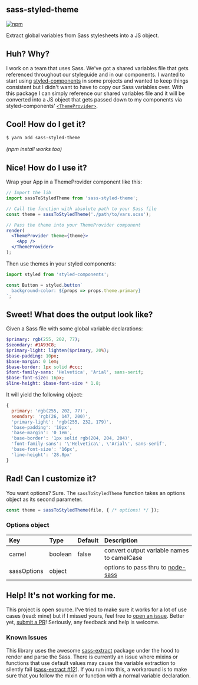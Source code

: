 sass-styled-theme
---

[![npm](https://img.shields.io/npm/v/sass-styled-theme.svg?style=flat-square)](http://www.npmjs.com/package/sass-styled-theme)

Extract global variables from Sass stylesheets into a JS object.

## Huh? Why?

I work on a team that uses Sass. We've got a shared variables file that gets referenced throughout our styleguide and in our components. I wanted to start using [styled-components][] in some projects and wanted to keep things consistent but I didn't want to have to copy our Sass variables over. With this package I can simply reference our shared variables file and it will be converted into a JS object that gets passed down to my components via styled-components' [`<ThemeProvider>`][theming].

## Cool! How do I get it?

```sh
$ yarn add sass-styled-theme
```

*(npm install works too)*

## Nice! How do I use it?

Wrap your App in a ThemeProvider component like this:

```jsx
// Import the lib
import sassToStyledTheme from 'sass-styled-theme';

// Call the function with absolute path to your Sass file
const theme = sassToStyledTheme('./path/to/vars.scss');

// Pass the theme into your ThemeProvider component
render(
  <ThemeProvider theme={theme}>
    <App />
  </ThemeProvider>
);
```

Then use themes in your styled components:

```js
import styled from 'styled-components';

const Button = styled.button`
  background-color: ${props => props.theme.primary}
`;

```

## Sweet! What does the output look like?

Given a Sass file with some global variable declarations:

```sass
$primary: rgb(255, 202, 77);
$seondary: #1A93C8;
$primary-light: lighten($primary, 20%);
$base-padding: 10px;
$base-margin: 0 1em;
$base-border: 1px solid #ccc;
$font-family-sans: 'Helvetica', 'Arial', sans-serif;
$base-font-size: 16px;
$line-height: $base-font-size * 1.8;
```

It will yield the following object:

```js
{ 
  primary: 'rgb(255, 202, 77)',
  seondary: 'rgb(26, 147, 200)',
  'primary-light': 'rgb(255, 232, 179)',
  'base-padding': '10px',
  'base-margin': '0 1em',
  'base-border': '1px solid rgb(204, 204, 204)',
  'font-family-sans': '\'Helvetica\', \'Arial\', sans-serif',
  'base-font-size': '16px',
  'line-height': '28.8px'
}
```
## Rad! Can I customize it?

You want options? Sure. The `sassToStyledTheme` function takes an options object as its second parameter.

```js
const theme = sassToStyledTheme(file, { /* options! */ });
```

### Options object

Key | Type | Default | Description
:-- | :---- | :----- | :----------
camel | boolean | false | convert output variable names to camelCase
sassOptions | object | | options to pass thru to [node-sass][]

## Help! It's not working for me.

This project is open source. I've tried to make sure it works for a lot of use cases (read: mine) but if I missed yours, feel free to [open an issue][issues]. Better yet, [submit a PR][pr]! Seriously, any feedback and help is welcome.

### Known Issues

This library uses the awesome [sass-extract][] package under the hood to render and parse the Sass. There is currently an issue where mixins or functions that use default values may cause the variable extraction to silently fail ([sass-extract #12](https://github.com/jgranstrom/sass-extract/issues/12)). If you run into this, a workaround is to make sure that you follow the mixin or function with a normal variable declaration.

[issues]: https://github.com/adamgruber/sass-styled-theme/issues
[pr]: https://github.com/adamgruber/sass-styled-theme/pulls
[styled-components]: https://www.styled-components.com/
[theming]: https://www.styled-components.com/docs/advanced#theming
[node-sass]: https://github.com/sass/node-sass#options
[sass-extract]: https://github.com/jgranstrom/sass-extract

